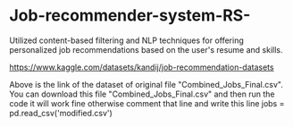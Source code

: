 # Job-recommender-system-RS-
Utilized content-based filtering and NLP techniques for offering personalized job recommendations based on the user's resume and skills.

https://www.kaggle.com/datasets/kandij/job-recommendation-datasets

Above is the link of the dataset of original file "Combined_Jobs_Final.csv". 
You can download this file "Combined_Jobs_Final.csv" and then run the code it will work fine otherwise comment that line and write this line jobs = pd.read_csv('modified.csv')
